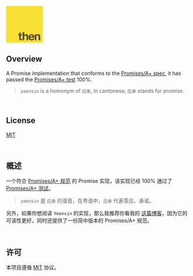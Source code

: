 <img src="./promisesaplus-icon.png" width="100" height="100" />

## Overview

A Promise implementation that conforms to the [Promises/A+ spec](https://promisesaplus.com/), it has passed the [Promises/A+ test](https://github.com/promises-aplus/promises-tests) 100%.

> `yeensin` is a homonym of `应承`, in cantonese, `应承` stands for promise.

<br />

## License

[MIT](https://github.com/jynxio/yeensin/blob/main/LICENSE)

<br />

## 概述

一个符合 [Promises/A+ 规范](https://promisesaplus.com/) 的 Promise 实现，该实现已经 100% 通过了 [Promises/A+ 测试](https://github.com/promises-aplus/promises-tests)。

> `yeensin` 是 `应承` 的谐音，在粤语中，`应承` 代表答应、承诺。

另外，如果你想阅读 `Yeensin` 的实现，那么我推荐你看我的 [这篇博客](https://www.jynxio.com/article/javascript/promisesaplus.html)，因为它的可读性更好，同时还提供了一份简中版本的 Promises/A+ 规范。

<br />

## 许可

本项目遵循 [MIT](https://github.com/jynxio/yeensin/blob/main/LICENSE) 协议。

<br />
